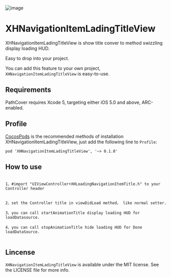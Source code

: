 ![image](https://github.com/JackTeam/XHNavigationItemLadingTitleView/raw/master/Screenshots/XHNavigationItemLadingTitleView.gif)

XHNavigationItemLadingTitleView
===============================

XHNavigationItemLadingTitleView is show title conver to method swizzling display loading HUD.


Easy to drop into your project.      

You can add this feature to your own project, `XHNavigationItemLadingTitleView` is easy-to-use.      

## Requirements ##

PathCover requires Xcode 5, targeting either iOS 5.0 and above, ARC-enabled.      


## Profile

[CocosPods](http://cocosPods.org) is the recommended methods of installation XHNavigationItemLadingTitleView, just add the following line to `Profile`:

```
pod 'XHNavigationItemLadingTitleView', '~> 0.1.0'
```

## How to use ##
```objc

1、#import "UIViewController+XHLoadingNavigationItemTitle.h" to your Controller header        


2、set the Controller title in viewDidLoad method， like normal setter.       

3、you can call startAnimationTitle display loading HUD for loadDatasource.         

4、you can call stopAnimationTitle hide loading HUD for Done loadDataSource.         


```
## Lincense ##

`XHNavigationItemLadingTitleView` is available under the MIT license. See the LICENSE file for more info.
